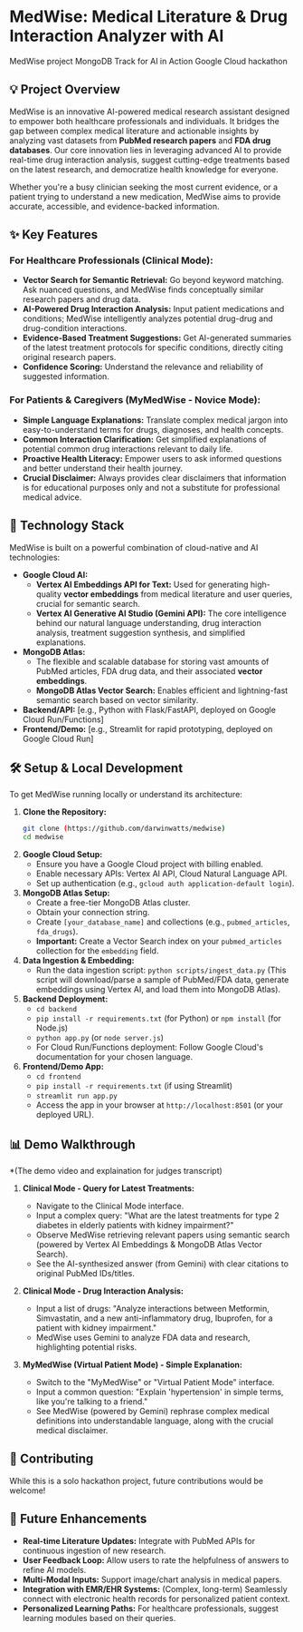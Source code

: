 # MedWise: Medical Literature & Drug Interaction Analyzer with AI
MedWise project MongoDB Track for AI in Action Google Cloud hackathon


## 💡 Project Overview
MedWise is an innovative AI-powered medical research assistant designed to empower both healthcare professionals and individuals. It bridges the gap between complex medical literature and actionable insights by analyzing vast datasets from **PubMed research papers** and **FDA drug databases**. Our core innovation lies in leveraging advanced AI to provide real-time drug interaction analysis, suggest cutting-edge treatments based on the latest research, and democratize health knowledge for everyone.

Whether you're a busy clinician seeking the most current evidence, or a patient trying to understand a new medication, MedWise aims to provide accurate, accessible, and evidence-backed information.

## ✨ Key Features

### For Healthcare Professionals (Clinical Mode):
* **Vector Search for Semantic Retrieval:** Go beyond keyword matching. Ask nuanced questions, and MedWise finds conceptually similar research papers and drug data.
* **AI-Powered Drug Interaction Analysis:** Input patient medications and conditions; MedWise intelligently analyzes potential drug-drug and drug-condition interactions.
* **Evidence-Based Treatment Suggestions:** Get AI-generated summaries of the latest treatment protocols for specific conditions, directly citing original research papers.
* **Confidence Scoring:** Understand the relevance and reliability of suggested information.

### For Patients & Caregivers (MyMedWise - Novice Mode):
* **Simple Language Explanations:** Translate complex medical jargon into easy-to-understand terms for drugs, diagnoses, and health concepts.
* **Common Interaction Clarification:** Get simplified explanations of potential common drug interactions relevant to daily life.
* **Proactive Health Literacy:** Empower users to ask informed questions and better understand their health journey.
* **Crucial Disclaimer:** Always provides clear disclaimers that information is for educational purposes only and not a substitute for professional medical advice.

## 🚀 Technology Stack

MedWise is built on a powerful combination of cloud-native and AI technologies:

* **Google Cloud AI:**
    * **Vertex AI Embeddings API for Text:** Used for generating high-quality **vector embeddings** from medical literature and user queries, crucial for semantic search.
    * **Vertex AI Generative AI Studio (Gemini API):** The core intelligence behind our natural language understanding, drug interaction analysis, treatment suggestion synthesis, and simplified explanations.
* **MongoDB Atlas:**
    * The flexible and scalable database for storing vast amounts of PubMed articles, FDA drug data, and their associated **vector embeddings**.
    * **MongoDB Atlas Vector Search:** Enables efficient and lightning-fast semantic search based on vector similarity.
* **Backend/API:** [e.g., Python with Flask/FastAPI, deployed on Google Cloud Run/Functions]
* **Frontend/Demo:** [e.g., Streamlit for rapid prototyping, deployed on Google Cloud Run]

## 🛠️ Setup & Local Development

To get MedWise running locally or understand its architecture:

1.  **Clone the Repository:**
    ```bash
    git clone (https://github.com/darwinwatts/medwise)
    cd medwise
    ```
2.  **Google Cloud Setup:**
    * Ensure you have a Google Cloud project with billing enabled.
    * Enable necessary APIs: Vertex AI API, Cloud Natural Language API.
    * Set up authentication (e.g., `gcloud auth application-default login`).
3.  **MongoDB Atlas Setup:**
    * Create a free-tier MongoDB Atlas cluster.
    * Obtain your connection string.
    * Create `[your_database_name]` and collections (e.g., `pubmed_articles`, `fda_drugs`).
    * **Important:** Create a Vector Search index on your `pubmed_articles` collection for the `embedding` field.
4.  **Data Ingestion & Embedding:**
    * Run the data ingestion script: `python scripts/ingest_data.py` (This script will download/parse a sample of PubMed/FDA data, generate embeddings using Vertex AI, and load them into MongoDB Atlas).
5.  **Backend Deployment:**
    * `cd backend`
    * `pip install -r requirements.txt` (for Python) or `npm install` (for Node.js)
    * `python app.py` (or `node server.js`)
    * For Cloud Run/Functions deployment: Follow Google Cloud's documentation for your chosen language.
6.  **Frontend/Demo App:**
    * `cd frontend`
    * `pip install -r requirements.txt` (if using Streamlit)
    * `streamlit run app.py`
    * Access the app in your browser at `http://localhost:8501` (or your deployed URL).

## 📊 Demo Walkthrough

*(The demo video and explaination for judges transcript)

1.  **Clinical Mode - Query for Latest Treatments:**
    * Navigate to the Clinical Mode interface.
    * Input a complex query: "What are the latest treatments for type 2 diabetes in elderly patients with kidney impairment?"
    * Observe MedWise retrieving relevant papers using semantic search (powered by Vertex AI Embeddings & MongoDB Atlas Vector Search).
    * See the AI-synthesized answer (from Gemini) with clear citations to original PubMed IDs/titles.

2.  **Clinical Mode - Drug Interaction Analysis:**
    * Input a list of drugs: "Analyze interactions between Metformin, Simvastatin, and a new anti-inflammatory drug, Ibuprofen, for a patient with kidney impairment."
    * MedWise uses Gemini to analyze FDA data and research, highlighting potential risks.

3.  **MyMedWise (Virtual Patient Mode) - Simple Explanation:**
    * Switch to the "MyMedWise" or "Virtual Patient Mode" interface.
    * Input a common question: "Explain 'hypertension' in simple terms, like you're talking to a friend."
    * See MedWise (powered by Gemini) rephrase complex medical definitions into understandable language, along with the crucial medical disclaimer.

## 🤝 Contributing
While this is a solo hackathon project, future contributions would be welcome!

## 🚀 Future Enhancements

* **Real-time Literature Updates:** Integrate with PubMed APIs for continuous ingestion of new research.
* **User Feedback Loop:** Allow users to rate the helpfulness of answers to refine AI models.
* **Multi-Modal Inputs:** Support image/chart analysis in medical papers.
* **Integration with EMR/EHR Systems:** (Complex, long-term) Seamlessly connect with electronic health records for personalized patient context.
* **Personalized Learning Paths:** For healthcare professionals, suggest learning modules based on their queries.
